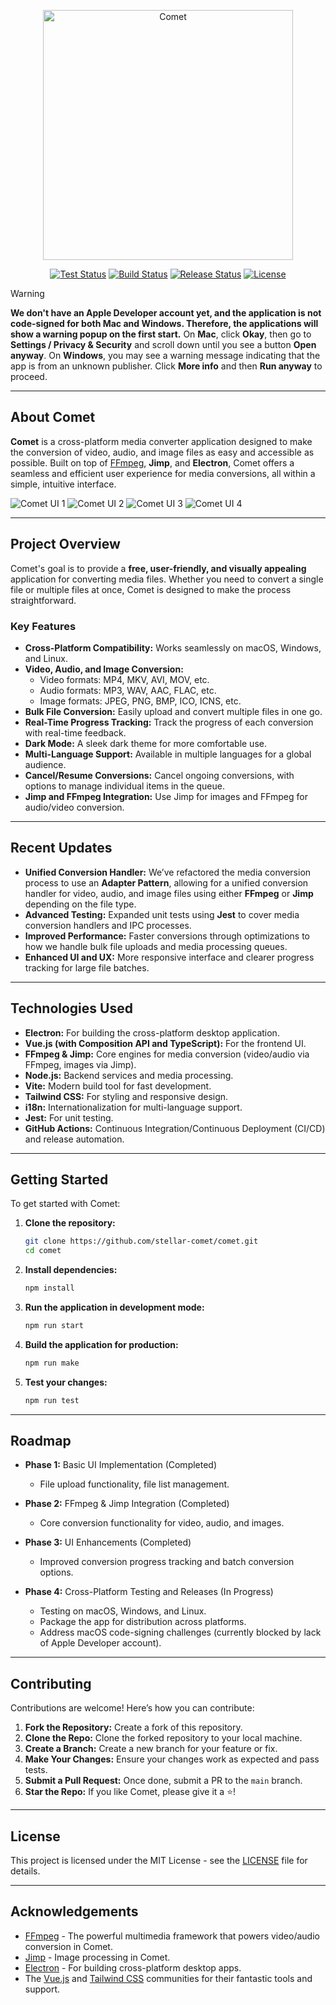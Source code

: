<p align="center"><a href="https://comet.thavarshan.com" target="_blank"><img src="./assets/logo.png" width="400" height="400" alt="Comet"></a></p>

<p align="center">
<a href="https://github.com/stellar-comet/comet/actions"><img src="https://github.com/stellar-comet/comet/actions/workflows/test.yml/badge.svg" alt="Test Status"></a>
<a href="https://github.com/stellar-comet/comet/actions"><img src="https://github.com/stellar-comet/comet/actions/workflows/build.yml/badge.svg" alt="Build Status"></a>
<a href="https://github.com/stellar-comet/comet/actions"><img src="https://github.com/stellar-comet/comet/actions/workflows/release.yml/badge.svg?branch=release" alt="Release Status"></a>
<a href="https://packagist.org/packages/jerome/filterable"><img src="https://img.shields.io/packagist/l/jerome/filterable" alt="License"></a>
</p>

> [!WARNING]
> **We don't have an Apple Developer account yet, and the application is not code-signed for both Mac and Windows. Therefore, the applications will show a warning popup on the first start.**
> On **Mac**, click **Okay**, then go to **Settings / Privacy & Security** and scroll down until you see a button **Open anyway**.
> On **Windows**, you may see a warning message indicating that the app is from an unknown publisher. Click **More info** and then **Run anyway** to proceed.

---

## About Comet

**Comet** is a cross-platform media converter application designed to make the conversion of video, audio, and image files as easy and accessible as possible. Built on top of [FFmpeg](https://ffmpeg.org/), **Jimp**, and **Electron**, Comet offers a seamless and efficient user experience for media conversions, all within a simple, intuitive interface.

![Comet UI 1](./assets/screenshot_1.png)
![Comet UI 2](./assets/screenshot_2.png)
![Comet UI 3](./assets/screenshot_3.png)
![Comet UI 4](./assets/screenshot_4.png)

---

## Project Overview

Comet's goal is to provide a **free, user-friendly, and visually appealing** application for converting media files. Whether you need to convert a single file or multiple files at once, Comet is designed to make the process straightforward.

### Key Features

- **Cross-Platform Compatibility:** Works seamlessly on macOS, Windows, and Linux.
- **Video, Audio, and Image Conversion:**
  - Video formats: MP4, MKV, AVI, MOV, etc.
  - Audio formats: MP3, WAV, AAC, FLAC, etc.
  - Image formats: JPEG, PNG, BMP, ICO, ICNS, etc.
- **Bulk File Conversion:** Easily upload and convert multiple files in one go.
- **Real-Time Progress Tracking:** Track the progress of each conversion with real-time feedback.
- **Dark Mode:** A sleek dark theme for more comfortable use.
- **Multi-Language Support:** Available in multiple languages for a global audience.
- **Cancel/Resume Conversions:** Cancel ongoing conversions, with options to manage individual items in the queue.
- **Jimp and FFmpeg Integration:** Use Jimp for images and FFmpeg for audio/video conversion.

---

## Recent Updates

- **Unified Conversion Handler:** We’ve refactored the media conversion process to use an **Adapter Pattern**, allowing for a unified conversion handler for video, audio, and image files using either **FFmpeg** or **Jimp** depending on the file type.
- **Advanced Testing:** Expanded unit tests using **Jest** to cover media conversion handlers and IPC processes.
- **Improved Performance:** Faster conversions through optimizations to how we handle bulk file uploads and media processing queues.
- **Enhanced UI and UX:** More responsive interface and clearer progress tracking for large file batches.

---

## Technologies Used

- **Electron:** For building the cross-platform desktop application.
- **Vue.js (with Composition API and TypeScript):** For the frontend UI.
- **FFmpeg & Jimp:** Core engines for media conversion (video/audio via FFmpeg, images via Jimp).
- **Node.js:** Backend services and media processing.
- **Vite:** Modern build tool for fast development.
- **Tailwind CSS:** For styling and responsive design.
- **i18n:** Internationalization for multi-language support.
- **Jest:** For unit testing.
- **GitHub Actions:** Continuous Integration/Continuous Deployment (CI/CD) and release automation.

---

## Getting Started

To get started with Comet:

1. **Clone the repository:**

   ```bash
   git clone https://github.com/stellar-comet/comet.git
   cd comet
   ```

2. **Install dependencies:**

   ```bash
   npm install
   ```

3. **Run the application in development mode:**

   ```bash
   npm run start
   ```

4. **Build the application for production:**

   ```bash
   npm run make
   ```

5. **Test your changes:**

   ```bash
   npm run test
   ```

---

## Roadmap

- **Phase 1:** Basic UI Implementation (Completed)
  - File upload functionality, file list management.

- **Phase 2:** FFmpeg & Jimp Integration (Completed)
  - Core conversion functionality for video, audio, and images.

- **Phase 3:** UI Enhancements (Completed)
  - Improved conversion progress tracking and batch conversion options.

- **Phase 4:** Cross-Platform Testing and Releases (In Progress)
  - Testing on macOS, Windows, and Linux.
  - Package the app for distribution across platforms.
  - Address macOS code-signing challenges (currently blocked by lack of Apple Developer account).

---

## Contributing

Contributions are welcome! Here’s how you can contribute:

1. **Fork the Repository:** Create a fork of this repository.
2. **Clone the Repo:** Clone the forked repository to your local machine.
3. **Create a Branch:** Create a new branch for your feature or fix.
4. **Make Your Changes:** Ensure your changes work as expected and pass tests.
5. **Submit a Pull Request:** Once done, submit a PR to the `main` branch.
6. **Star the Repo:** If you like Comet, please give it a ⭐!

---

## License

This project is licensed under the MIT License - see the [LICENSE](LICENSE) file for details.

---

## Acknowledgements

- [FFmpeg](https://ffmpeg.org/) - The powerful multimedia framework that powers video/audio conversion in Comet.
- [Jimp](https://github.com/oliver-moran/jimp) - Image processing in Comet.
- [Electron](https://www.electronjs.org/) - For building cross-platform desktop apps.
- The [Vue.js](https://vuejs.org/) and [Tailwind CSS](https://tailwindcss.com/) communities for their fantastic tools and support.
